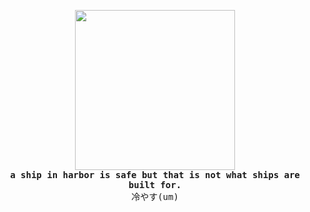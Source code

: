 <!---
  ┓┏┏┳┓
  ┗┻┛┗┗     
  @um ~ uyuyorum
-->
<p align="center">
  <img src="https://i.giphy.com/D6aoDE0OSYiYojubBW.webp" height="256"><br>
  <samp><b>a ship in harbor is safe but that is not what ships are built for.</b></samp><br>
  <samp>冷やす(um)</samp>
</p>
